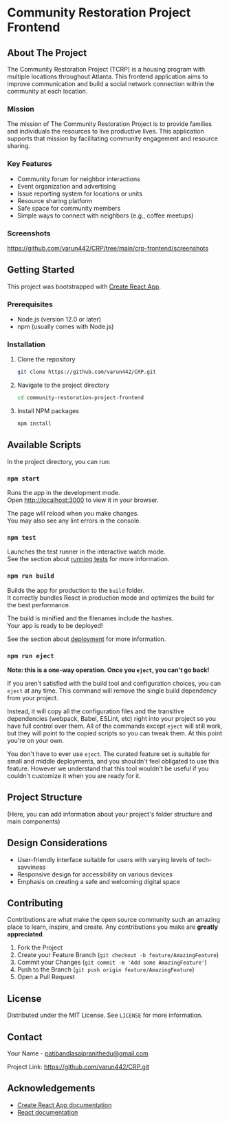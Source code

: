 # Community Restoration Project Frontend

## About The Project

The Community Restoration Project (TCRP) is a housing program with multiple locations throughout Atlanta. This frontend application aims to improve communication and build a social network connection within the community at each location.

### Mission

The mission of The Community Restoration Project is to provide families and individuals the resources to live productive lives. This application supports that mission by facilitating community engagement and resource sharing.

### Key Features

- Community forum for neighbor interactions
- Event organization and advertising
- Issue reporting system for locations or units
- Resource sharing platform
- Safe space for community members
- Simple ways to connect with neighbors (e.g., coffee meetups)
### Screenshots 

https://github.com/varun442/CRP/tree/main/crp-frontend/screenshots


## Getting Started

This project was bootstrapped with [Create React App](https://github.com/facebook/create-react-app).

### Prerequisites

- Node.js (version 12.0 or later)
- npm (usually comes with Node.js)

### Installation

1. Clone the repository
   ```sh
   git clone https://github.com/varun442/CRP.git
   ```
2. Navigate to the project directory
   ```sh
   cd community-restoration-project-frontend
   ```
3. Install NPM packages
   ```sh
   npm install
   ```

## Available Scripts

In the project directory, you can run:

### `npm start`

Runs the app in the development mode.\
Open [http://localhost:3000](http://localhost:3000) to view it in your browser.

The page will reload when you make changes.\
You may also see any lint errors in the console.

### `npm test`

Launches the test runner in the interactive watch mode.\
See the section about [running tests](https://facebook.github.io/create-react-app/docs/running-tests) for more information.

### `npm run build`

Builds the app for production to the `build` folder.\
It correctly bundles React in production mode and optimizes the build for the best performance.

The build is minified and the filenames include the hashes.\
Your app is ready to be deployed!

See the section about [deployment](https://facebook.github.io/create-react-app/docs/deployment) for more information.

### `npm run eject`

**Note: this is a one-way operation. Once you `eject`, you can't go back!**

If you aren't satisfied with the build tool and configuration choices, you can `eject` at any time. This command will remove the single build dependency from your project.

Instead, it will copy all the configuration files and the transitive dependencies (webpack, Babel, ESLint, etc) right into your project so you have full control over them. All of the commands except `eject` will still work, but they will point to the copied scripts so you can tweak them. At this point you're on your own.

You don't have to ever use `eject`. The curated feature set is suitable for small and middle deployments, and you shouldn't feel obligated to use this feature. However we understand that this tool wouldn't be useful if you couldn't customize it when you are ready for it.

## Project Structure

(Here, you can add information about your project's folder structure and main components)

## Design Considerations

- User-friendly interface suitable for users with varying levels of tech-savviness
- Responsive design for accessibility on various devices
- Emphasis on creating a safe and welcoming digital space

## Contributing

Contributions are what make the open source community such an amazing place to learn, inspire, and create. Any contributions you make are **greatly appreciated**.

1. Fork the Project
2. Create your Feature Branch (`git checkout -b feature/AmazingFeature`)
3. Commit your Changes (`git commit -m 'Add some AmazingFeature'`)
4. Push to the Branch (`git push origin feature/AmazingFeature`)
5. Open a Pull Request

## License

Distributed under the MIT License. See `LICENSE` for more information.

## Contact

Your Name - patibandlasaipranithedu@gmail.com

Project Link: https://github.com/varun442/CRP.git

## Acknowledgements

- [Create React App documentation](https://facebook.github.io/create-react-app/docs/getting-started)
- [React documentation](https://reactjs.org/)
